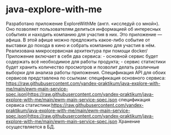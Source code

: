 # java-explore-with-me
Разработано приложение ExploreWithMe (англ. «исследуй со мной»). Оно позволяет пользователям делиться информацией об интересных событиях и находить компанию для участия в них. 
Это приложение — афиша. В этой афише можно предложить какое-либо событие от выставки до похода в кино и собрать компанию для участия в нём.
Реализована микросервисная архитектура при помощи docker/
Приложение включает в себя два сервиса:
    - основной сервис будет содержать всё необходимое для работы продукта;
    - сервис статистики будет хранить количество просмотров и позволит делать различные выборки для анализа работы приложения.
Спецификация API для обоих сервисов представлена по ссылкам:
    спецификация основного сервиса: https://raw.githubusercontent.com/yandex-praktikum/java-explore-with-me/main/ewm-main-service-spec.json)https://raw.githubusercontent.com/yandex-praktikum/java-explore-with-me/main/ewm-main-service-spec.json
    спецификация сервиса статистики:https://raw.githubusercontent.com/yandex-praktikum/java-explore-with-me/main/ewm-main-service-spec.json)https://raw.githubusercontent.com/yandex-praktikum/java-explore-with-me/main/ewm-main-service-spec.json
Хранение осуществляется в БД.

